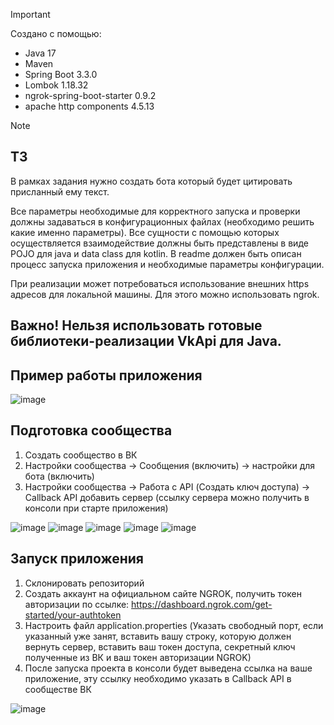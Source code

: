 > [!IMPORTANT]
> Создано с помощью:
> - Java 17
> - Maven
> - Spring Boot 3.3.0
> - Lombok 1.18.32
> - ngrok-spring-boot-starter 0.9.2
> - apache http components 4.5.13

> [!NOTE]
> 
> ТЗ
> -------------------------------------------------------------------------------------------------------------------------------------
> В рамках задания нужно создать бота который будет цитировать присланный ему текст. 
> 
> Все параметры необходимые для корректного запуска и проверки должны задаваться в конфигурационных файлах (необходимо решить какие именно параметры).
> Все сущности с помощью которых осуществляется взаимодействие должны быть представлены в виде POJO для java и data class для kotlin.
> В readme должен быть описан процесс запуска приложения и необходимые параметры конфигурации.
>
> При реализации может потребоваться использование внешних https адресов для локальной машины. Для этого можно использовать ngrok.
>
> Важно! Нельзя использовать готовые библиотеки-реализации VkApi для Java.
> -------------------------------------------------------------------------------------------------------------------------------------

## Пример работы приложения

![image](https://github.com/Starkliwok/Simple-VK-bot-Callback_API/assets/103694344/0e185359-a2e6-401b-95db-a096acd9d9ff)

## Подготовка сообщества
1. Создать сообщество в ВК
2. Настройки сообщества -> Сообщения (включить) -> настройки для бота (включить)
3. Настройки сообщества -> Работа с API (Создать ключ доступа) -> Callback API добавить сервер (ссылку сервера можно получить в консоли при старте приложения)

![image](https://github.com/Starkliwok/Simple-VK-bot-Callback_API/assets/103694344/5128f354-fe60-43f5-8ef3-450d5487f62f)
![image](https://github.com/Starkliwok/Simple-VK-bot-Callback_API/assets/103694344/963ffe4a-1890-4d55-8075-a633c9ce9eb2)
![image](https://github.com/Starkliwok/Simple-VK-bot-Callback_API/assets/103694344/1714c473-9a9a-42e6-ad9a-6635cee8adf9)
![image](https://github.com/Starkliwok/Simple-VK-bot-Callback_API/assets/103694344/1eb46f9b-b025-4fda-bb17-921220aaa64c)
![image](https://github.com/Starkliwok/Simple-VK-bot-Callback_API/assets/103694344/a4a45fc2-c3c8-4922-bfba-5ecb5737dcbc)

## Запуск приложения
1. Склонировать репозиторий
2. Создать аккаунт на официальном сайте NGROK, получить токен авторизации по ссылке: https://dashboard.ngrok.com/get-started/your-authtoken
3. Настроить файл application.properties (Указать свободный порт, если указанный уже занят, вставить вашу строку, которую должен вернуть сервер, вставить ваш токен доступа, секретный ключ полученные из ВК и ваш токен авторизации NGROK)
4. После запуска проекта в консоли будет выведена ссылка на ваше приложение, эту ссылку необходимо указать в Callback API в сообществе ВК

![image](https://github.com/Starkliwok/Simple-VK-bot-Callback_API/assets/103694344/baa445c1-45b1-4a62-8ff5-18be449fe231)


